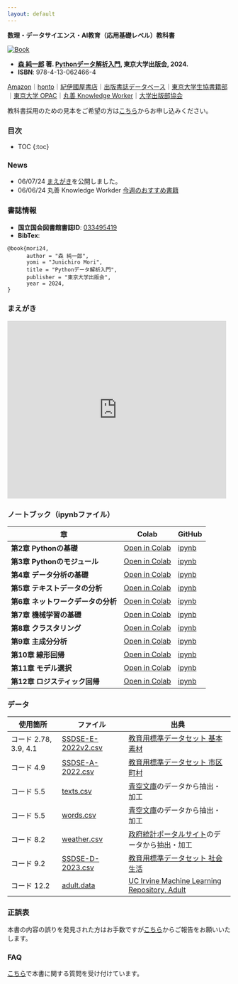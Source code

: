 ```yaml
---
layout: default
---
```

<!--
<div style="display: flex; justify-content: flex-start; align-items: center;">
    <a href="https://twitter.com/pythondsbook">
        <img src="https://www.utp.or.jp/images/common/twitter_icon.svg" alt="Twitter Icon"/>
    </a>
    <a href="https://note.com/pythondsbook">
        <img src="https://www.utp.or.jp/images/common/note_icon.svg" alt="Note Icon"/>
    </a>
</div>
-->
**数理・データサイエンス・AI教育（応用基礎レベル）教科書**

[![Book](https://hondana-image.s3.amazonaws.com/book/image/10049697/normal_1ef37020-0639-44dd-8934-b31d35a22b02.jpg)](https://www.utp.or.jp/book/b10049697.html)

- **[森 純一郎](https://sites.google.com/site/junichiromori) 著. [Pythonデータ解析入門](https://www.utp.or.jp/book/b10049697.html), 東京大学出版会, 2024.**
- **ISBN**: 978-4-13-062466-4

[Amazon](https://amzn.to/3yVpQiI)｜[honto](https://honto.jp/netstore/pd-book_33234965.html)｜[紀伊國屋書店](https://www.kinokuniya.co.jp/f/dsg-01-9784130624664)｜[出版書誌データベース](https://www.books.or.jp/book-details/9784130624664)｜[東京大学生協書籍部](https://bookzaikonavi.jp/tokyo/html/products/detail/7189827)｜[東京大学 OPAC](https://opac.dl.itc.u-tokyo.ac.jp/opac/opac_link/bibid/2003697518)｜[丸善 Knowledge Worker](https://kw.maruzen.co.jp/ims/itemDetail.html?itmCd=1038317697)｜[大学出版部協会](https://www.ajup-net.com/bd/isbn978-4-13-062466-4.html)

教科書採用のための見本をご希望の方は[こちら](https://www.utp.or.jp/textbook/)からお申し込みください。

### 目次

* TOC
{:toc}

### News
- 06/07/24 [まえがき](https://note.com/embed/notes/n6ee1ab9de0d9)を公開しました。
- 06/06/24 丸善 Knowledge Workder [今週のおすすめ書籍](https://kw.maruzen.co.jp/nfc/page.html)

### 書誌情報
- **国立国会図書館書誌ID**: [033495419](https://ndlsearch.ndl.go.jp/books/R100000002-I033495419)
- **BibTex**:
```
@book{mori24,	
      author = "森 純一郎",
      yomi = "Junichiro Mori",
      title = "Pythonデータ解析入門",
      publisher = "東京大学出版会",
      year = 2024,
}
```

### まえがき

<iframe class="note-embed" src="https://note.com/embed/notes/n6ee1ab9de0d9" style="border: 0; display: block; max-width: 99%; width: 494px; padding: 0px; margin: 10px 0px; position: static; visibility: visible;" height="400"></iframe><script async src="https://note.com/scripts/embed.js" charset="utf-8"></script>

### ノートブック（ipynbファイル）

| **章** | **Colab** | **GitHub** |
| --- | --- | --- |
| **第2章 Pythonの基礎** | [Open in Colab](https://colab.research.google.com/github/PythonDSBook/notebooks/blob/main/Chapter02.ipynb) | [ipynb](https://github.com/PythonDSBook/notebooks/blob/main/Chapter02.ipynb) |
| **第3章 Pythonのモジュール** | [Open in Colab](https://colab.research.google.com/github/PythonDSBook/notebooks/blob/main/Chapter03.ipynb) | [ipynb](https://github.com/PythonDSBook/notebooks/blob/main/Chapter03.ipynb) |
| **第4章 データ分析の基礎** | [Open in Colab](https://colab.research.google.com/github/PythonDSBook/notebooks/blob/main/Chapter04.ipynb) | [ipynb](https://github.com/PythonDSBook/notebooks/blob/main/Chapter04.ipynb) |
| **第5章 テキストデータの分析** | [Open in Colab](https://colab.research.google.com/github/PythonDSBook/notebooks/blob/main/Chapter05.ipynb) | [ipynb](https://github.com/PythonDSBook/notebooks/blob/main/Chapter05.ipynb) |
| **第6章 ネットワークデータの分析** | [Open in Colab](https://colab.research.google.com/github/PythonDSBook/notebooks/blob/main/Chapter06.ipynb) | [ipynb](https://github.com/PythonDSBook/notebooks/blob/main/Chapter06.ipynb) |
| **第7章 機械学習の基礎** | [Open in Colab](https://colab.research.google.com/github/PythonDSBook/notebooks/blob/main/Chapter07.ipynb) | [ipynb](https://github.com/PythonDSBook/notebooks/blob/main/Chapter07.ipynb) |
| **第8章 クラスタリング** | [Open in Colab](https://colab.research.google.com/github/PythonDSBook/notebooks/blob/main/Chapter08.ipynb) | [ipynb](https://github.com/PythonDSBook/notebooks/blob/main/Chapter08.ipynb) |
| **第9章 主成分分析** | [Open in Colab](https://colab.research.google.com/github/PythonDSBook/notebooks/blob/main/Chapter09.ipynb) | [ipynb](https://github.com/PythonDSBook/notebooks/blob/main/Chapter09.ipynb) |
| **第10章 線形回帰** | [Open in Colab](https://colab.research.google.com/github/PythonDSBook/notebooks/blob/main/Chapter10.ipynb) | [ipynb](https://github.com/PythonDSBook/notebooks/blob/main/Chapter10.ipynb) |
| **第11章 モデル選択** | [Open in Colab](https://colab.research.google.com/github/PythonDSBook/notebooks/blob/main/Chapter11.ipynb) | [ipynb](https://github.com/PythonDSBook/notebooks/blob/main/Chapter11.ipynb) |
| **第12章 ロジスティック回帰** | [Open in Colab](https://colab.research.google.com/github/PythonDSBook/notebooks/blob/main/Chapter12.ipynb) | [ipynb](https://github.com/PythonDSBook/notebooks/blob/main/Chapter12.ipynb) |

### データ

| **使用箇所** | **ファイル** | **出典** |
| --- | --- | --- |
| コード 2.78, 3.9, 4.1 | [SSDSE-E-2022v2.csv](https://www.nstac.go.jp/sys/files/SSDSE-E-2022v2.csv)| [教育用標準データセット 基本素材](https://www.nstac.go.jp/use/literacy/ssdse/#SSDSE-E) |
| コード 4.9 | [SSDSE-A-2022.csv](https://www.nstac.go.jp/sys/files/SSDSE-A-2022.csv)| [教育用標準データセット 市区町村](https://www.nstac.go.jp/use/literacy/ssdse/#SSDSE-A)|
| コード 5.5 | [texts.csv](https://raw.githubusercontent.com/PythonDSBook/notebooks/main/data/texts.csv) | [青空文庫](https://www.aozora.gr.jp/)のデータから抽出・加工|
| コード 5.5 | [words.csv](https://raw.githubusercontent.com/PythonDSBook/notebooks/main/data/words.csv) | [青空文庫](https://www.aozora.gr.jp/)のデータから抽出・加工|
| コード 8.2 | [weather.csv](https://raw.githubusercontent.com/PythonDSBook/notebooks/main/data/weather.csv) | [政府統計ポータルサイト](https://www.e-stat.go.jp/regional-statistics/ssdsview)のデータから抽出・加工|
| コード 9.2 | [SSDSE-D-2023.csv](https://www.nstac.go.jp/sys/files/SSDSE-D-2023.csv)| [教育用標準データセット 社会生活](https://www.nstac.go.jp/use/literacy/ssdse/#SSDSE-D)|
| コード 12.2 | [adult.data](https://archive.ics.uci.edu/ml/machine-learning-databases/adult/adult.data) | [UC Irvine Machine Learning Repository, Adult](https://archive.ics.uci.edu/dataset/2/adult) |


### 正誤表

本書の内容の誤りを発見された方はお手数ですが[こちら](https://github.com/PythonDSBook/notebooks/issues)からご報告をお願いいたします。

### FAQ

[こちら](https://github.com/PythonDSBook/notebooks/discussions)で本書に関する質問を受け付けています。


